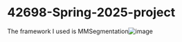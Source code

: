 # 42698-Spring-2025-project
The framework I used is MMSegmentation![image](https://github.com/user-attachments/assets/98cb6266-2d2b-4eef-ba7f-a4c69a67e2db)

